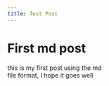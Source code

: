 ```yaml
---
title: Test Post
---
```


# First md post
this is my first post using the md  
file format, I hope it goes well
